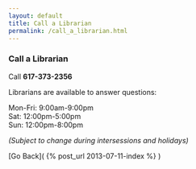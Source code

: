 ```yaml
---
layout: default 
title: Call a Librarian
permalink: /call_a_librarian.html
---
```


### Call a Librarian 

Call **617-373-2356** 

Librarians are available to answer questions:

Mon-Fri: 9:00am-9:00pm  
Sat: 12:00pm-5:00pm  
Sun: 12:00pm-8:00pm 

*(Subject to change during intersessions and holidays)*

[Go Back]( {% post_url 2013-07-11-index %} ) 